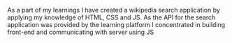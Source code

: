 As a part of my learnings I have created a wikipedia search application by applying my knowledge of HTML, CSS and JS. As the API for the search application was provided by the learning platform I concentrated in building front-end and communicating with server using JS
